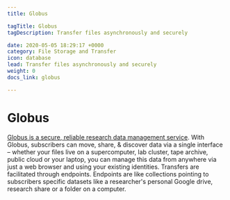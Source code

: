 ```yaml
---
title: Globus

tagTitle: Globus
tagDescription: Transfer files asynchronously and securely

date: 2020-05-05 18:29:17 +0000
category: File Storage and Transfer
icon: database
lead: Transfer files asynchronously and securely
weight: 0
docs_link: globus

---
```

# Globus

[Globus is a secure, reliable research data management service](https://www.globus.org/data-transfer). With Globus, subscribers can move, share, & discover data via a single interface – whether your files live on a supercomputer, lab cluster, tape archive, public cloud or your laptop, you can manage this data from anywhere via just a web browser and using your existing identities. Transfers are facilitated through endpoints. Endpoints are like collections pointing to subscribers specific datasets like a researcher's personal Google drive, research share or a folder on a computer.
